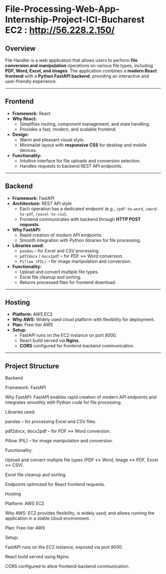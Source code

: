 # File-Processing-Web-App-Internship-Project-ICI-Bucharest EC2 : http://56.228.2.150/
## Overview

File Handler is a web application that allows users to perform **file conversion and manipulation** operations on various file types, including **PDF, Word, Excel, and images**. The application combines a **modern React frontend** with a **Python FastAPI backend**, providing an interactive and user-friendly experience.

---

## Frontend

- **Framework:** React  
- **Why React:**  
  - Simplifies routing, component management, and state handling.  
  - Provides a fast, modern, and scalable frontend.  
- **Design:**  
  - Warm and pleasant visual style.  
  - Minimalist layout with **responsive CSS** for desktop and mobile devices.  
- **Functionality:**  
  - Intuitive interface for file uploads and conversion selection.  
  - Handles requests to backend REST API endpoints.  

---

## Backend

- **Framework:** FastAPI  
- **Architecture:** REST API style  
  - Each operation has a dedicated endpoint (e.g., `/pdf-to-word`, `/word-to-pdf`, `/excel-to-csv`).  
  - Frontend communicates with backend through **HTTP POST requests**.  
- **Why FastAPI:**  
  - Rapid creation of modern API endpoints.  
  - Smooth integration with Python libraries for file processing.  
- **Libraries used:**  
  - `pandas` – for Excel and CSV processing.  
  - `pdf2docx` / `docx2pdf` – for PDF ↔ Word conversion.  
  - `Pillow (PIL)` – for image manipulation and conversion.  
- **Functionality:**  
  - Upload and convert multiple file types.  
  - Excel file cleanup and sorting.  
  - Returns processed files for frontend download.  

---

## Hosting

- **Platform:** AWS EC2  
- **Why AWS:** Widely used cloud platform with flexibility for deployment.  
- **Plan:** Free-tier AWS  
- **Setup:**  
  - FastAPI runs on the EC2 instance on port 8000.  
  - React build served via **Nginx**.  
  - **CORS** configured for frontend-backend communication.  

---

## Project Structure
Backend

Framework: FastAPI

Why FastAPI: FastAPI enables rapid creation of modern API endpoints and integrates smoothly with Python code for file processing.

Libraries used:

pandas – for processing Excel and CSV files.

pdf2docx, docx2pdf – for PDF ↔ Word conversion.

Pillow (PIL) – for image manipulation and conversion.

Functionality:

Upload and convert multiple file types (PDF ↔ Word, Image ↔ PDF, Excel ↔ CSV).

Excel file cleanup and sorting.

Endpoints optimized for React frontend requests.

Hosting

Platform: AWS EC2

Why AWS: EC2 provides flexibility, is widely used, and allows running the application in a stable cloud environment.

Plan: Free-tier AWS

Setup:

FastAPI runs on the EC2 instance, exposed via port 8000.

React build served using Nginx.

CORS configured to allow frontend-backend communication.
